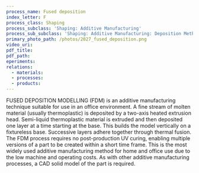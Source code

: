 ```yaml
---
process_name: Fused deposition
index_letter: F
process_class: Shaping
process_subclass: 'Shaping: Additive Manufacturing'
process_sub_subclass: 'Shaping: Additive Manufacturing: Deposition Methods'
primary_photo_path: /photos/2027_fused_deposition.png
video_uri:
pdf_title:
pdf_path:
eperiments:
relations:
  - materials:
  - processes:
  - products:
---
```


FUSED DEPOSITION MODELLING (FDM) is an additive manufacturing technique suitable for use in an office environment. A fine stream of molten material (usually thermoplastic) is deposited by a two-axis heated extrusion head. Semi-liquid thermoplastic material is extruded and then deposited one layer at a time starting at the base. This builds the model vertically on a fixtureless base. Successive layers adhere together through thermal fusion. The FDM process requires no post-production UV curing, enabling multiple versions of a part to be created within a short time frame. This is the most widely used additive manufacturing method for home and office use due to the low machine and operating costs. As with other additive manufacturing processes, a CAD solid model of the part is required.